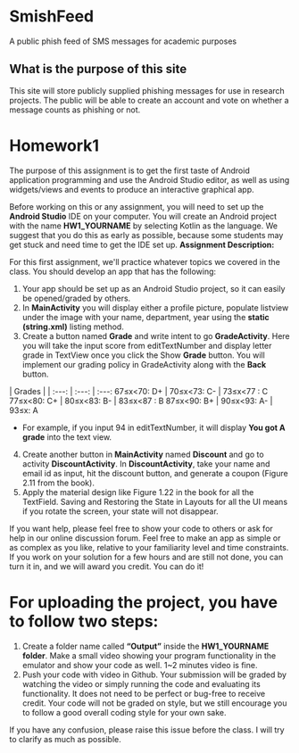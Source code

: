 # SmishFeed
A public phish feed of SMS messages for academic purposes

## What is the purpose of this site

This site will store publicly supplied phishing messages for use in research projects. The public will be able to create an account and vote on whether a message counts as phishing or not.

# Homework1

The purpose of this assignment is to get the first taste of Android application programming and use the 
Android Studio editor, as well as using widgets/views and events to produce an interactive graphical app.  
 
Before working on this or any assignment, you will need to set up the **Android Studio** IDE on your computer. You will create an Android project with the name **HW1_YOURNAME** by selecting Kotlin as the language. We suggest that you do this as early as possible, because some students may get stuck and need time to get the IDE set up. 
**Assignment Description:**
 
For this first assignment, we'll practice whatever topics we covered in the class. You should develop an app that has the following: 

1. Your app should be set up as an Android Studio project, so it can easily be opened/graded by others. 
2. In **MainActivity** you will display either a profile picture, populate listview under the image with your name, department, year using the **static (string.xml)** listing method.
3. Create a button named **Grade** and write intent to go **GradeActivity**. Here you will take the input score from editTextNumber and display letter grade in TextView once you click the Show **Grade** button. You will implement our grading policy in GradeActivity along with the **Back** button.

 | Grades | 
| :---: | :---: | :---:
  67≤x<70: D+ | 70≤x<73: C- | 73≤x<77 : C 
  77≤x<80: C+ | 80≤x<83: B- |	83≤x<87 : B 
  87≤x<90: B+ | 90≤x<93: A- | 93≤x: A 

- For example, if you input 94 in editTextNumber, it will display **You got A grade** into the text view.
4. Create another button in **MainActivity** named **Discount** and go to activity **DiscountActivity**. In **DiscountActivity**, take your name and email id as input, hit the discount button, and generate a coupon (Figure 2.11 from the book).
5. Apply the material design like Figure 1.22 in the book for all the TextField. Saving and Restoring the State in Layouts for all the UI means if you rotate the screen, your state will not disappear. 
  
If you want help, please feel free to show your code to others or ask for help in our online discussion forum. Feel free to make an app as simple or as complex as you like, relative to your familiarity level and time constraints. If you work on your solution for a few hours and are still not done, you can turn it in, and we will award you credit. You can do it! 
 
# For uploading the project, you have to follow two steps:

1.  Create a folder name called **“Output”** inside the **HW1_YOURNAME folder**. Make a small video showing your program functionality in the emulator and show your code as well. 1~2 minutes video is fine. 
1.  Push your code with video in Github.
Your submission will be graded by watching the video or simply running the code and evaluating its functionality. It does not need to be perfect or bug-free to receive credit. Your code will not be graded on style, but we still encourage you to follow a good overall coding style for your own sake. 

If you have any confusion, please raise this issue before the class. I will try to clarify as much as possible. 
